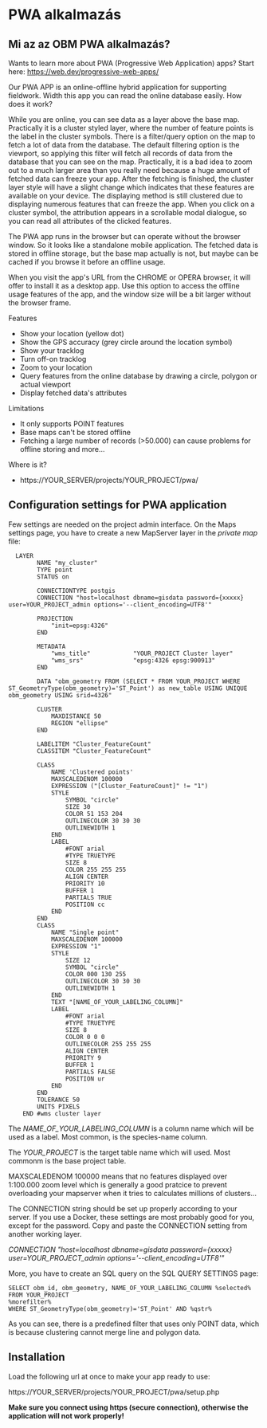 PWA alkalmazás
==============

Mi az az OBM PWA alkalmazás?
----------------------------

Wants to learn more about PWA (Progressive Web Application) apps? Start here: https://web.dev/progressive-web-apps/

Our PWA APP is an online-offline hybrid application for supporting fieldwork. Width this app you can read the online database easily. How does it work? 

While you are online, you can see data as a layer above the base map. Practically it is a cluster styled layer, where the number of feature points is the label in the cluster symbols. There is a filter/query option on the map to fetch a lot of data from the database. The default filtering option is the viewport, so applying this filter will fetch all records of data from the database that you can see on the map. Practically, it is a bad idea to zoom out to a much larger area than you really need because a huge amount of fetched data can freeze your app. After the fetching is finished, the cluster layer style will have a slight change which indicates that these features are available on your device. The displaying method is still clustered due to displaying numerous features that can freeze the app. When you click on a cluster symbol, the attribution appears in a scrollable modal dialogue, so you can read all attributes of the clicked features.

The PWA app runs in the browser but can operate without the browser window. So it looks like a standalone mobile application. The fetched data is stored in offline storage, but the base map actually is not, but maybe can be cached if you browse it before an offline usage.

When you visit the app's URL from the CHROME or OPERA browser, it will offer to install it as a desktop app. Use this option to access the offline usage features of the app, and the window size will be a bit larger without the browser frame.

Features
- Show your location (yellow dot)
- Show the GPS accuracy (grey circle around the location symbol)
- Show your tracklog
- Turn off-on tracklog
- Zoom to your location
- Query features from the online database by drawing a circle, polygon or actual viewport
- Display fetched data's attributes

Limitations
- It only supports POINT features
- Base maps can't be stored offline
- Fetching a large number of records (>50.000) can cause problems for offline storing and more...

Where is it?
- https://YOUR_SERVER/projects/YOUR_PROJECT/pwa/


Configuration settings for PWA application
------------------------------------------

Few settings are needed on the project admin interface.
On the Maps settings page, you have to create a new MapServer layer in the *private map* file:

```
  LAYER
        NAME "my_cluster"
        TYPE point
        STATUS on

        CONNECTIONTYPE postgis
        CONNECTION "host=localhost dbname=gisdata password={xxxxx} user=YOUR_PROJECT_admin options='--client_encoding=UTF8'"

        PROJECTION
            "init=epsg:4326"
        END

        METADATA
            "wms_title"            "YOUR_PROJECT Cluster layer"
            "wms_srs"              "epsg:4326 epsg:900913"
        END

        DATA "obm_geometry FROM (SELECT * FROM YOUR_PROJECT WHERE ST_GeometryType(obm_geometry)='ST_Point') as new_table USING UNIQUE obm_geometry USING srid=4326"

        CLUSTER
            MAXDISTANCE 50
            REGION "ellipse"
        END

        LABELITEM "Cluster_FeatureCount"
        CLASSITEM "Cluster_FeatureCount"

        CLASS
            NAME 'Clustered points'
            MAXSCALEDENOM 100000
            EXPRESSION ("[Cluster_FeatureCount]" != "1")
            STYLE
                SYMBOL "circle"
                SIZE 30
                COLOR 51 153 204
                OUTLINECOLOR 30 30 30
                OUTLINEWIDTH 1
            END
            LABEL
                #FONT arial
                #TYPE TRUETYPE
                SIZE 8
                COLOR 255 255 255
                ALIGN CENTER
                PRIORITY 10
                BUFFER 1
                PARTIALS TRUE
                POSITION cc
            END
        END
        CLASS
            NAME "Single point"
            MAXSCALEDENOM 100000
            EXPRESSION "1"
            STYLE
                SIZE 12
                SYMBOL "circle"
                COLOR 000 130 255
                OUTLINECOLOR 30 30 30
                OUTLINEWIDTH 1
            END
            TEXT "[NAME_OF_YOUR_LABELING_COLUMN]"
            LABEL
                #FONT arial
                #TYPE TRUETYPE
                SIZE 8
                COLOR 0 0 0
                OUTLINECOLOR 255 255 255
                ALIGN CENTER
                PRIORITY 9
                BUFFER 1
                PARTIALS FALSE
                POSITION ur
            END
        END
        TOLERANCE 50
        UNITS PIXELS
    END #wms cluster layer
```

The *NAME_OF_YOUR_LABELING_COLUMN* is a column name which will be used as a label. Most common, is the species-name column.

The *YOUR_PROJECT* is the target table name which will used. Most commonm is the base project table.

MAXSCALEDENOM 100000 means that no features displayed over 1:100.000 zoom level which is generally a good pratcice to prevent overloading your mapserver when it tries to calculates millions of clusters...

The CONNECTION string should be set up properly according to your server. If you use a Docker, these settings are most probably good for you, except for the password. Copy and paste the CONNECTION setting from another working layer.

*CONNECTION "host=localhost dbname=gisdata password={xxxxx} user=YOUR_PROJECT_admin options='--client_encoding=UTF8'"*

More, you have to create an SQL query on the SQL QUERY SETTINGS page:

```
SELECT obm_id, obm_geometry, NAME_OF_YOUR_LABELING_COLUMN %selected% 
FROM YOUR_PROJECT 
%morefilter%
WHERE ST_GeometryType(obm_geometry)='ST_Point' AND %qstr%
```
As you can see, there is a predefined filter that uses only POINT data, which is because clustering cannot merge line and polygon data. 


Installation
------------

Load the following url at once to make your app ready to use: 

https://YOUR_SERVER/projects/YOUR_PROJECT/pwa/setup.php

**Make sure you connect using https (secure connection), otherwise the application will not work properly!**

